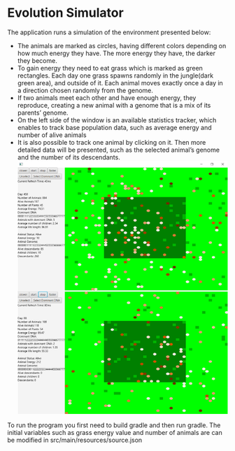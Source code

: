 # Evolution Simulator
The application runs a simulation of the environment presented below:
* The animals are marked as circles, having different colors depending on how much energy they have. The more energy they have, the darker they become.
* To gain energy they need to eat grass which is marked as green rectangles. Each day one grass spawns randomly in the jungle(dark green area), and outside of it. Each animal moves exactly once a day in a direction chosen randomly from the genome.
* If two animals meet each other and have enough energy, they reproduce, creating a new animal with a genome that is a mix of its parents’ genome.
* On the left side of the window is an available statistics tracker, which enables to track base population data, such as average energy and number of alive animals
* It is also possible to track one animal by clicking on it. Then more detailed data will be presented, such as the selected animal’s genome and the number of its descendants.
![Application view image](simulation-presentation.png "simulation")

To run the program you first need to build gradle and then run gradle.
The initial variables such as grass energy value and number of animals are can be modified in src/main/resources/source.json
